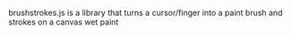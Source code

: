 brushstrokes.js is a library that turns a cursor/finger into a paint brush and
strokes on a canvas wet paint